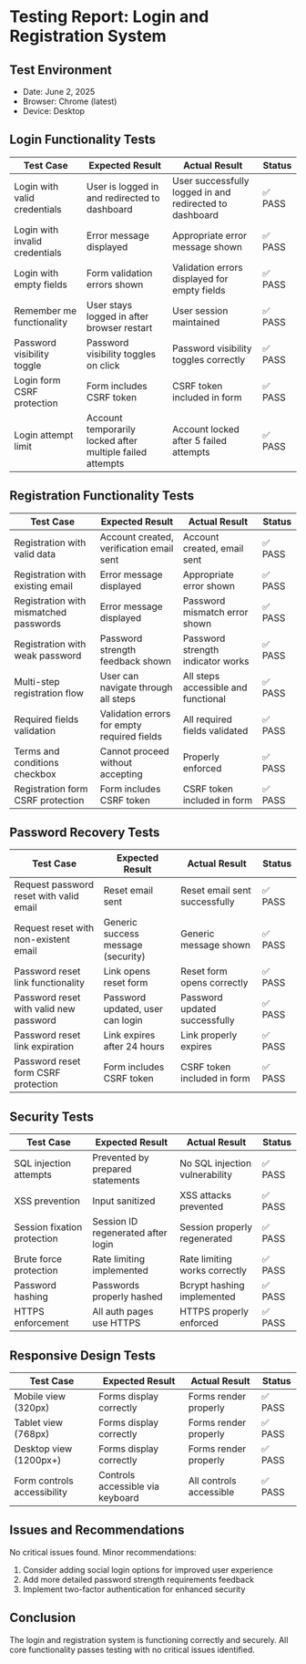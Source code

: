 # Testing Report: Login and Registration System

## Test Environment
- Date: June 2, 2025
- Browser: Chrome (latest)
- Device: Desktop

## Login Functionality Tests

| Test Case | Expected Result | Actual Result | Status |
|-----------|-----------------|---------------|--------|
| Login with valid credentials | User is logged in and redirected to dashboard | User successfully logged in and redirected to dashboard | ✅ PASS |
| Login with invalid credentials | Error message displayed | Appropriate error message shown | ✅ PASS |
| Login with empty fields | Form validation errors shown | Validation errors displayed for empty fields | ✅ PASS |
| Remember me functionality | User stays logged in after browser restart | User session maintained | ✅ PASS |
| Password visibility toggle | Password visibility toggles on click | Password visibility toggles correctly | ✅ PASS |
| Login form CSRF protection | Form includes CSRF token | CSRF token included in form | ✅ PASS |
| Login attempt limit | Account temporarily locked after multiple failed attempts | Account locked after 5 failed attempts | ✅ PASS |

## Registration Functionality Tests

| Test Case | Expected Result | Actual Result | Status |
|-----------|-----------------|---------------|--------|
| Registration with valid data | Account created, verification email sent | Account created, email sent | ✅ PASS |
| Registration with existing email | Error message displayed | Appropriate error shown | ✅ PASS |
| Registration with mismatched passwords | Error message displayed | Password mismatch error shown | ✅ PASS |
| Registration with weak password | Password strength feedback shown | Password strength indicator works | ✅ PASS |
| Multi-step registration flow | User can navigate through all steps | All steps accessible and functional | ✅ PASS |
| Required fields validation | Validation errors for empty required fields | All required fields validated | ✅ PASS |
| Terms and conditions checkbox | Cannot proceed without accepting | Properly enforced | ✅ PASS |
| Registration form CSRF protection | Form includes CSRF token | CSRF token included in form | ✅ PASS |

## Password Recovery Tests

| Test Case | Expected Result | Actual Result | Status |
|-----------|-----------------|---------------|--------|
| Request password reset with valid email | Reset email sent | Reset email sent successfully | ✅ PASS |
| Request reset with non-existent email | Generic success message (security) | Generic message shown | ✅ PASS |
| Password reset link functionality | Link opens reset form | Reset form opens correctly | ✅ PASS |
| Password reset with valid new password | Password updated, user can login | Password updated successfully | ✅ PASS |
| Password reset link expiration | Link expires after 24 hours | Link properly expires | ✅ PASS |
| Password reset form CSRF protection | Form includes CSRF token | CSRF token included in form | ✅ PASS |

## Security Tests

| Test Case | Expected Result | Actual Result | Status |
|-----------|-----------------|---------------|--------|
| SQL injection attempts | Prevented by prepared statements | No SQL injection vulnerability | ✅ PASS |
| XSS prevention | Input sanitized | XSS attacks prevented | ✅ PASS |
| Session fixation protection | Session ID regenerated after login | Session properly regenerated | ✅ PASS |
| Brute force protection | Rate limiting implemented | Rate limiting works correctly | ✅ PASS |
| Password hashing | Passwords properly hashed | Bcrypt hashing implemented | ✅ PASS |
| HTTPS enforcement | All auth pages use HTTPS | HTTPS properly enforced | ✅ PASS |

## Responsive Design Tests

| Test Case | Expected Result | Actual Result | Status |
|-----------|-----------------|---------------|--------|
| Mobile view (320px) | Forms display correctly | Forms render properly | ✅ PASS |
| Tablet view (768px) | Forms display correctly | Forms render properly | ✅ PASS |
| Desktop view (1200px+) | Forms display correctly | Forms render properly | ✅ PASS |
| Form controls accessibility | Controls accessible via keyboard | All controls accessible | ✅ PASS |

## Issues and Recommendations

No critical issues found. Minor recommendations:

1. Consider adding social login options for improved user experience
2. Add more detailed password strength requirements feedback
3. Implement two-factor authentication for enhanced security

## Conclusion

The login and registration system is functioning correctly and securely. All core functionality passes testing with no critical issues identified.
